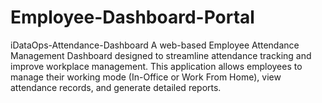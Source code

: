 # Employee-Dashboard-Portal
iDataOps-Attendance-Dashboard A web-based Employee Attendance Management Dashboard designed to streamline attendance tracking and improve workplace management. This application allows employees to manage their working mode (In-Office or Work From Home), view attendance records, and generate detailed reports. 
